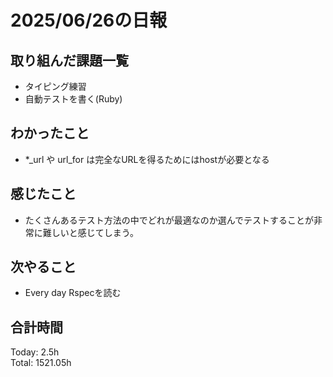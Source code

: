 # 2025/06/26の日報
## 取り組んだ課題一覧
* タイピング練習
* 自動テストを書く(Ruby)
## わかったこと 
* *_url や url_for は完全なURLを得るためにはhostが必要となる
## 感じたこと
* たくさんあるテスト方法の中でどれが最適なのか選んでテストすることが非常に難しいと感じてしまう。
## 次やること
* Every day Rspecを読む
##  合計時間 
Today: 2.5h<br>
Total: 1521.05h
